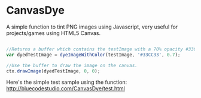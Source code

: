 CanvasDye
=========

A simple function to tint PNG images using Javascript, very useful for projects/games using HTML5 Canvas.

```javascript

//Returns a buffer which contains the testImage with a 70% opacity #33CC33 color overlay.
var dyedTestImage = dyeImageWithColor(testImage, '#33CC33', 0.7);

//Use the buffer to draw the image on the canvas.
ctx.drawImage(dyedTestImage, 0, 0);

```

Here's the simple test sample using the function: http://bluecodestudio.com/CanvasDye/test.html
